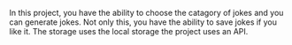In this project, you have the ability to choose the catagory of jokes and you can generate jokes. Not only this, you have the ability to save jokes if you like it. The storage uses the local storage the project uses an API.
